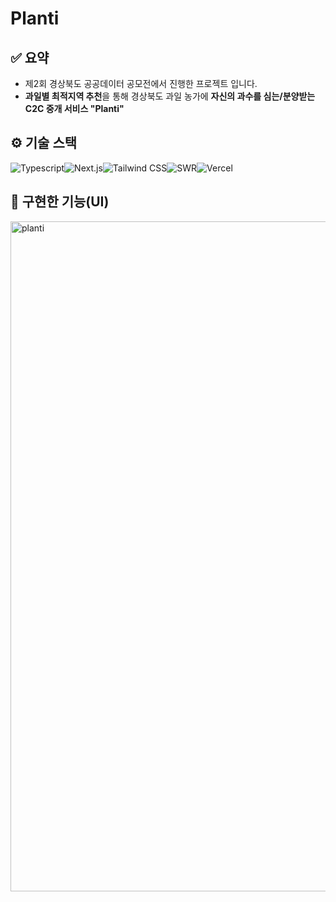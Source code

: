 # Planti

## ✅ 요약
- 제2회 경상북도 공공데이터 공모전에서 진행한 프로젝트 입니다.
- **과일별 최적지역 추천**을 통해 경상북도 과일 농가에 **자신의 과수를 심는/분양받는 C2C 중개 서비스 "Planti"**

## ⚙️ 기술 스택
<div style='display: flex;'>
  <img alt="Typescript" src="https://img.shields.io/badge/typescript-3178C6?style=for-the-badge&logo=typescript&logoColor=white">
  <img alt="Next.js" src="https://img.shields.io/badge/next.js-000000?style=for-the-badge&logo=next.js&logoColor=white">
  <img alt="Tailwind CSS" src="https://img.shields.io/badge/tailwindCSS-06B6D4?style=for-the-badge&logo=tailwindcss&logoColor=white">
  <img alt="SWR" src="https://img.shields.io/badge/swr-000000?style=for-the-badge&logo=swr&logoColor=white">
  <img alt="Vercel" src="https://img.shields.io/badge/vercel-000000?style=for-the-badge&logo=vercel&logoColor=white">
</div>

## 🎨 구현한 기능(UI)
<img width="1072" alt="planti" src="https://user-images.githubusercontent.com/33178048/193250293-b9b10989-f2aa-428c-8d43-2abc737a4db9.png">
